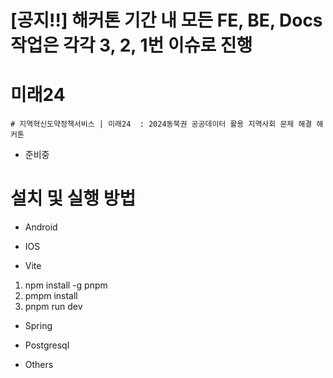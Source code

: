 # [공지!!] 해커톤 기간 내 모든 FE, BE, Docs 작업은 각각 3, 2, 1번 이슈로 진행 
# 미래24

`# 지역혁신도약정책서비스 | 미래24  : 2024동북권 공공데이터 활용 지역사회 문제 해결 해커톤 `

- 준비중

# 설치 및 실행 방법

- Android

- IOS

- Vite

1. npm install -g pnpm
2. pmpm install
3. pnpm run dev

- Spring

- Postgresql

- Others
